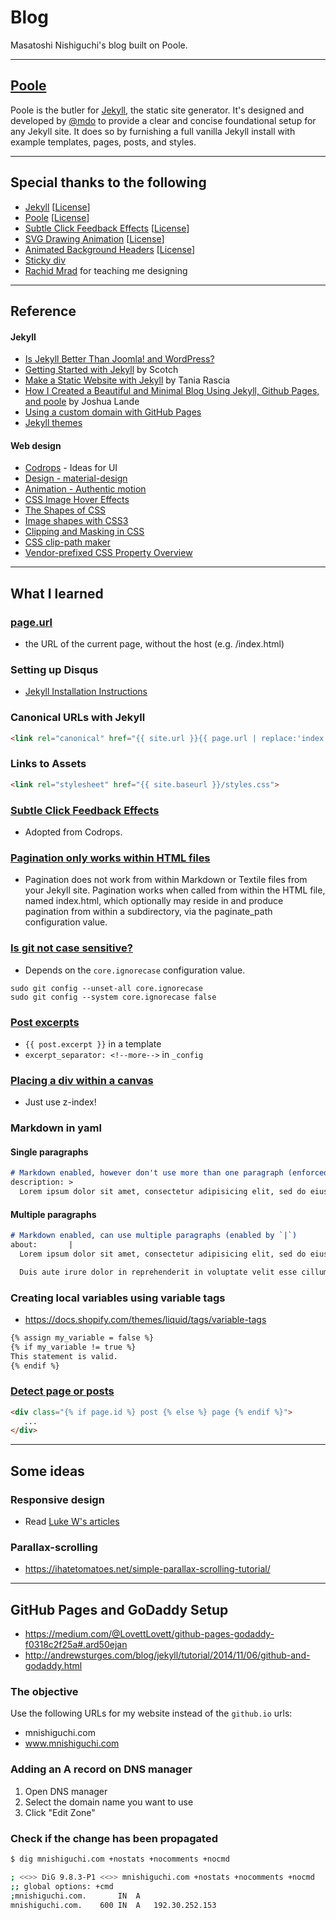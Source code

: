 # Blog

Masatoshi Nishiguchi's blog built on Poole.

---

## [Poole](https://github.com/poole/poole)
Poole is the butler for [Jekyll](http://jekyllrb.com), the static site generator. It's designed and developed by [@mdo](https://twitter.com/mdo) to provide a clear and concise foundational setup for any Jekyll site. It does so by furnishing a full vanilla Jekyll install with example templates, pages, posts, and styles.

---

## Special thanks to the following
- [Jekyll](http://jekyllrb.com) [[License](https://github.com/jekyll/jekyll/blob/master/LICENSE)]
- [Poole](https://github.com/poole/poole) [[License](https://github.com/poole/poole/blob/master/LICENSE.md)]
- [Subtle Click Feedback Effects](https://github.com/codrops/ClickEffects) [[License](http://tympanus.net/codrops/licensing/)]
- [SVG Drawing Animation](http://tympanus.net/codrops/?p=18012) [[License](http://tympanus.net/codrops/licensing/)]
- [Animated Background Headers]( http://tympanus.net/Development/AnimatedHeaderBackgrounds/index.html) [[License](http://tympanus.net/codrops/licensing/)]
- [Sticky div](https://jsfiddle.net/livibetter/HV9HM/)
- [Rachid Mrad](http://rachidmrad.com/) for teaching me designing

---

## Reference

#### Jekyll

- [Is Jekyll Better Than Joomla! and WordPress?](http://digitalshore.io/jekyll-better-choice-than-joomla-wordpress/)
- [Getting Started with Jekyll](https://scotch.io/tutorials/getting-started-with-jekyll-plus-a-free-bootstrap-3-starter-theme) by Scotch
- [Make a Static Website with Jekyll](https://www.taniarascia.com/make-a-static-website-with-jekyll/) by Tania Rascia
- [How I Created a Beautiful and Minimal Blog Using Jekyll, Github Pages, and poole](http://joshualande.com/jekyll-github-pages-poole/) by Joshua Lande
- [Using a custom domain with GitHub Pages](https://help.github.com/articles/using-a-custom-domain-with-github-pages/)
- [Jekyll themes](http://jekyllthemes.org/)

#### Web design
- [Codrops](http://tympanus.net/codrops/) - Ideas for UI
- [Design - material-design](https://www.google.com/design/spec/material-design/introduction.html#)
- [Animation - Authentic motion](https://www.google.com/design/spec/animation/authentic-motion.html#)
- [CSS Image Hover Effects](http://codepen.io/nxworld/pen/ZYNOBZ)
- [The Shapes of CSS](https://css-tricks.com/examples/ShapesOfCSS/)
- [Image shapes with CSS3](http://codepen.io/CreativeJuiz/pen/Hizkh)
- [Clipping and Masking in CSS](https://css-tricks.com/clipping-masking-css/)
- [CSS clip-path maker](http://bennettfeely.com/clippy/)
- [Vendor-prefixed CSS Property Overview](http://peter.sh/experiments/vendor-prefixed-css-property-overview/)

---

## What I learned

### [page.url](http://jekyllrb.com/docs/variables/#page-variables)
- the URL of the current page, without the host (e.g. /index.html)

### Setting up Disqus
- [Jekyll Installation Instructions](https://help.disqus.com/customer/portal/articles/472138-jekyll-installation-instructions)

### Canonical URLs with Jekyll
```html
<link rel="canonical" href="{{ site.url }}{{ page.url | replace:'index.html',''}}">
```

### Links to Assets

```html
<link rel="stylesheet" href="{{ site.baseurl }}/styles.css">
```

### [Subtle Click Feedback Effects](https://github.com/codrops/ClickEffects)
- Adopted from Codrops.

### [Pagination only works within HTML files](http://jekyllrb.com/docs/pagination/)
- Pagination does not work from within Markdown or Textile files from your Jekyll site. Pagination works when called from within the HTML file, named index.html, which optionally may reside in and produce pagination from within a subdirectory, via the paginate_path configuration value.

### [Is git not case sensitive?](http://stackoverflow.com/a/8482021/3837223)
- Depends on the `core.ignorecase` configuration value.

```
sudo git config --unset-all core.ignorecase
sudo git config --system core.ignorecase false
```

### [Post excerpts](https://jekyllrb.com/docs/posts/#post-excerpts)
- `{{ post.excerpt }}` in a template
- `excerpt_separator: <!--more-->` in `_config`

### [Placing a div within a canvas](http://stackoverflow.com/questions/5763911/placing-a-div-within-a-canvas)
- Just use z-index!

### Markdown in yaml

#### Single paragraphs
```md
# Markdown enabled, however don't use more than one paragraph (enforced by `>`)
description: >
  Lorem ipsum dolor sit amet, consectetur adipisicing elit, sed do eiusmod tempor incididunt ut labore et dolore magna aliqua. Ut enim ad minim veniam, quis nostrud exercitation ullamco laboris nisi ut aliquip ex ea commodo consequat.
```

#### Multiple paragraphs
```md
# Markdown enabled, can use multiple paragraphs (enabled by `|`)
about:       |
  Lorem ipsum dolor sit amet, consectetur adipisicing elit, sed do eiusmod tempor incididunt ut labore et dolore magna aliqua. Ut enim ad minim veniam, quis nostrud exercitation ullamco laboris nisi ut aliquip ex ea commodo consequat.

  Duis aute irure dolor in reprehenderit in voluptate velit esse cillum dolore eu fugiat nulla pariatur. Excepteur sint occaecat cupidatat non proident, sunt in culpa qui officia deserunt mollit anim id est laborum.
```

### Creating local variables using variable tags
- https://docs.shopify.com/themes/liquid/tags/variable-tags

```md
{% assign my_variable = false %}
{% if my_variable != true %}
This statement is valid.
{% endif %}
```

### [Detect page or posts](http://stackoverflow.com/a/14090469/3837223)

```html
<div class="{% if page.id %} post {% else %} page {% endif %}">
   ...
</div>
```

---

## Some ideas

### Responsive design
- Read [Luke W's articles](http://www.lukew.com/presos/)

### Parallax-scrolling
- https://ihatetomatoes.net/simple-parallax-scrolling-tutorial/

---

## GitHub Pages and GoDaddy Setup
- https://medium.com/@LovettLovett/github-pages-godaddy-f0318c2f25a#.ard50ejan
- http://andrewsturges.com/blog/jekyll/tutorial/2014/11/06/github-and-godaddy.html

### The objective
Use the following URLs for my website instead of the `github.io` urls:
- mnishiguchi.com
- www.mnishiguchi.com

### Adding an A record on DNS manager
1. Open DNS manager
2. Select the domain name you want to use
3. Click "Edit Zone"

### Check if the change has been propagated
```bash
$ dig mnishiguchi.com +nostats +nocomments +nocmd

; <<>> DiG 9.8.3-P1 <<>> mnishiguchi.com +nostats +nocomments +nocmd
;; global options: +cmd
;mnishiguchi.com.		IN	A
mnishiguchi.com.	600	IN	A	192.30.252.153
```
